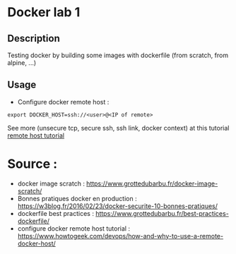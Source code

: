 # Docker lab 1

## Description

Testing docker by building some images with dockerfile (from scratch, from alpine, ...)

## Usage 

- Configure docker remote host :
```
export DOCKER_HOST=ssh://<user>@<IP of remote>
```

See more (unsecure tcp, secure ssh, ssh link, docker context) at this tutorial [remote host tutorial](https://www.howtogeek.com/devops/how-and-why-to-use-a-remote-docker-host/)

# Source : 
- docker image scratch : https://www.grottedubarbu.fr/docker-image-scratch/
- Bonnes pratiques docker en production : https://w3blog.fr/2016/02/23/docker-securite-10-bonnes-pratiques/
- dockerfile best practices : https://www.grottedubarbu.fr/best-practices-dockerfile/
- configure docker remote host tutorial : https://www.howtogeek.com/devops/how-and-why-to-use-a-remote-docker-host/